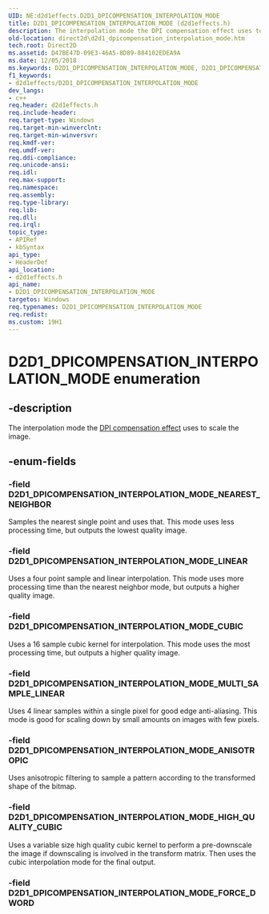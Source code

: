 ```yaml
---
UID: NE:d2d1effects.D2D1_DPICOMPENSATION_INTERPOLATION_MODE
title: D2D1_DPICOMPENSATION_INTERPOLATION_MODE (d2d1effects.h)
description: The interpolation mode the DPI compensation effect uses to scale the image.
old-location: direct2d\d2d1_dpicompensation_interpolation_mode.htm
tech.root: Direct2D
ms.assetid: D47BE47D-09E3-46A5-8D89-884102EDEA9A
ms.date: 12/05/2018
ms.keywords: D2D1_DPICOMPENSATION_INTERPOLATION_MODE, D2D1_DPICOMPENSATION_INTERPOLATION_MODE enumeration [Direct2D], D2D1_DPICOMPENSATION_INTERPOLATION_MODE_ANISOTROPIC, D2D1_DPICOMPENSATION_INTERPOLATION_MODE_CUBIC, D2D1_DPICOMPENSATION_INTERPOLATION_MODE_HIGH_QUALITY_CUBIC, D2D1_DPICOMPENSATION_INTERPOLATION_MODE_LINEAR, D2D1_DPICOMPENSATION_INTERPOLATION_MODE_MULTI_SAMPLE_LINEAR, D2D1_DPICOMPENSATION_INTERPOLATION_MODE_NEAREST_NEIGHBOR, d2d1effects/D2D1_DPICOMPENSATION_INTERPOLATION_MODE, d2d1effects/D2D1_DPICOMPENSATION_INTERPOLATION_MODE_ANISOTROPIC, d2d1effects/D2D1_DPICOMPENSATION_INTERPOLATION_MODE_CUBIC, d2d1effects/D2D1_DPICOMPENSATION_INTERPOLATION_MODE_HIGH_QUALITY_CUBIC, d2d1effects/D2D1_DPICOMPENSATION_INTERPOLATION_MODE_LINEAR, d2d1effects/D2D1_DPICOMPENSATION_INTERPOLATION_MODE_MULTI_SAMPLE_LINEAR, d2d1effects/D2D1_DPICOMPENSATION_INTERPOLATION_MODE_NEAREST_NEIGHBOR, direct2d.d2d1_dpicompensation_interpolation_mode
f1_keywords:
- d2d1effects/D2D1_DPICOMPENSATION_INTERPOLATION_MODE
dev_langs:
- c++
req.header: d2d1effects.h
req.include-header: 
req.target-type: Windows
req.target-min-winverclnt: 
req.target-min-winversvr: 
req.kmdf-ver: 
req.umdf-ver: 
req.ddi-compliance: 
req.unicode-ansi: 
req.idl: 
req.max-support: 
req.namespace: 
req.assembly: 
req.type-library: 
req.lib: 
req.dll: 
req.irql: 
topic_type:
- APIRef
- kbSyntax
api_type:
- HeaderDef
api_location:
- d2d1effects.h
api_name:
- D2D1_DPICOMPENSATION_INTERPOLATION_MODE
targetos: Windows
req.typenames: D2D1_DPICOMPENSATION_INTERPOLATION_MODE
req.redist: 
ms.custom: 19H1
---
```


# D2D1_DPICOMPENSATION_INTERPOLATION_MODE enumeration


## -description


The interpolation mode the <a href="https://docs.microsoft.com/windows/desktop/Direct2D/dpi-compensation">DPI compensation effect</a> uses to scale the image.
        


## -enum-fields




### -field D2D1_DPICOMPENSATION_INTERPOLATION_MODE_NEAREST_NEIGHBOR

Samples the nearest single point and uses that. This mode uses less processing time, but outputs the lowest quality image.


### -field D2D1_DPICOMPENSATION_INTERPOLATION_MODE_LINEAR

Uses a four point sample and linear interpolation. This mode uses more processing time than the nearest neighbor mode, but outputs a higher quality image.


### -field D2D1_DPICOMPENSATION_INTERPOLATION_MODE_CUBIC

Uses a 16 sample cubic kernel for interpolation. This mode uses the most processing time, but outputs a higher quality image. 


### -field D2D1_DPICOMPENSATION_INTERPOLATION_MODE_MULTI_SAMPLE_LINEAR

Uses 4 linear samples within a single pixel for good edge anti-aliasing. This mode is good for scaling down by small amounts on images with few pixels.


### -field D2D1_DPICOMPENSATION_INTERPOLATION_MODE_ANISOTROPIC

Uses anisotropic filtering to sample a pattern according to the transformed shape of the bitmap.


### -field D2D1_DPICOMPENSATION_INTERPOLATION_MODE_HIGH_QUALITY_CUBIC

Uses a variable size high quality cubic kernel to perform a pre-downscale the image if downscaling is involved in the transform matrix. Then uses the cubic interpolation mode for the final output.


### -field D2D1_DPICOMPENSATION_INTERPOLATION_MODE_FORCE_DWORD



